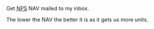 Get [NPS](https://enps.nsdl.com/eNPS/NationalPensionSystem.html) NAV mailed to my inbox. 

The lower the NAV the better it is as it gets us more units.






